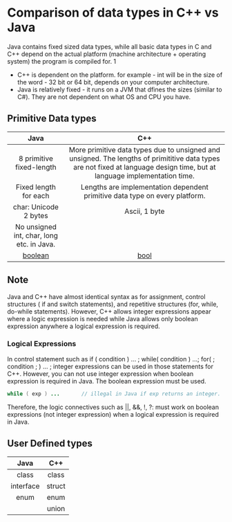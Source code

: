# Comparison of data types in C++ vs Java

 Java contains fixed sized data types, while all basic data types in C and C++ depend on the actual platform (machine architecture + operating system) the program is compiled for.
 1

- C++ is dependent on the platform. for example - int will be in the size of the word - 32 bit or 64 bit, depends on your computer architecture.
- Java is relatively fixed - it runs on a JVM that dfines the sizes (similar to C#). They are not dependent on what OS and CPU you have.

## Primitive Data types

| Java      | C++ |
| :-----------: | :-----------: |
| 8 primitive fixed-length      | More primitive data types due to unsigned and unsigned. The lengths of primititive data types are not fixed at language design time, but at language implementation time.       |
| Fixed length for each  | Lengths are implementation dependent primitive data type on every platform. |
| char: Unicode 2 bytes  | Ascii, 1 byte |
| No unsigned int, char, long etc. in Java. | |
| [boolean](https://www.geeksforgeeks.org/comparison-boolean-data-type-c-java/) | [bool](https://www.geeksforgeeks.org/comparison-boolean-data-type-c-java/)|

## Note

Java and C++ have almost identical syntax as for assignment, control
structures ( if and switch statements), and repetitive structures
(for, while, do-while statements).  However, C++ allows integer expressions
appear where a logic expression is needed while Java allows only boolean
expression anywhere a logical expression is required.

### Logical Expressions

   In control statement such as if ( condition ) ... ; while( condition ) ...;
for( ; condition ; ) ... ; integer expressions can be used in those statements for C++.
However, you can not use integer expression when boolean expression is required
in Java. The boolean expression must be used.

```java
while ( exp ) ...       // illegal in Java if exp returns an integer. 
```
   Therefore, the logic connectives such as ||, &&, !, ?: must work on
boolean expressions (not integer expression) when a logical expression
is required in Java.


## User Defined types

| Java | C++ |
| :-----------: | :-----------: |
| class | class |
| interface | struct |
| enum | enum |
| | union|
